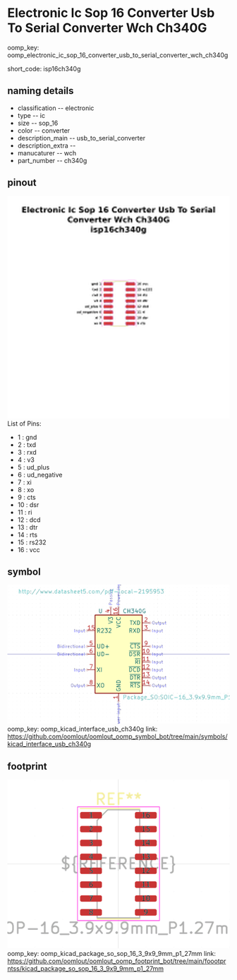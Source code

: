 # Electronic Ic Sop 16 Converter Usb To Serial Converter Wch Ch340G
oomp_key: oomp_electronic_ic_sop_16_converter_usb_to_serial_converter_wch_ch340g  

short_code: isp16ch340g
## naming details
* classification -- electronic
* type -- ic
* size -- sop_16
* color -- converter
* description_main -- usb_to_serial_converter
* description_extra -- 
* manucaturer -- wch
* part_number -- ch340g
## pinout
![](working_pinout_600.png)
List of Pins:

* 1 : gnd
* 2 : txd
* 3 : rxd
* 4 : v3
* 5 : ud_plus
* 6 : ud_negative
* 7 : xi
* 8 : xo
* 9 : cts
* 10 : dsr
* 11 : ri
* 12 : dcd
* 13 : dtr
* 14 : rts
* 15 : rs232
* 16 : vcc
## symbol

![](symbol/0/working/working_600.png)  
oomp_key: oomp_kicad_interface_usb_ch340g
link: https://github.com/oomlout/oomlout_oomp_symbol_bot/tree/main/symbols/kicad_interface_usb_ch340g


## footprint

![](footprint/0/working/working_600.png)  
oomp_key: oomp_kicad_package_so_sop_16_3_9x9_9mm_p1_27mm
link: https://github.com/oomlout/oomlout_oomp_footprint_bot/tree/main/foootprntss/kicad_package_so_sop_16_3_9x9_9mm_p1_27mm
